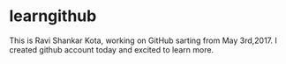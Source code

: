 # learngithub

This is Ravi Shankar Kota, working on GitHub sarting from May 3rd,2017.
I created github account today and excited to learn more.
